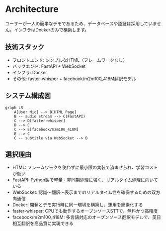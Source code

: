 # Architecture

ユーザーが一人の簡単なデモであるため、データベースや認証は採用していません。インフラはDockerのみで構築します。

## 技術スタック
- フロントエンド: シンプルなHTML（フレームワークなし）
- バックエンド: FastAPI + WebSocket
- インフラ: Docker
- その他: faster-whisper + facebook/m2m100_418M翻訳モデル

## システム構成図
```mermaid
graph LR
    A[User Mic] --> B[HTML Page]
    B -- audio stream --> C(FastAPI)
    C --> D[faster-whisper]
    D --> C
    C --> E[facebook/m2m100_418M]
    E --> C
    C -- subtitle via WebSocket --> B
```

## 選択理由
- HTML: フレームワークを使わずに最小限の実装で済ませられ、学習コストが低い
- FastAPI: Python製で軽量・非同期処理に強く、リアルタイム処理に向いている
- WebSocket: 認識～翻訳～表示までのリアルタイム性を確保するための双方向通信
- Docker: 開発とデモ実行時に同一環境を構築し、運用を簡素化する
- faster-whisper: CPUでも動作するオープンソースSTTで、無料かつ高精度
- facebook/m2m100_418M: 多言語対応のオープンソース翻訳モデルで、英日相互翻訳を高品質に実現できる
